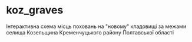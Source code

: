 # koz_graves
Інтерактивна схема місць поховань на "новому" кладовищі за межами селища Козельщина Кременчуцького району Полтавської області
